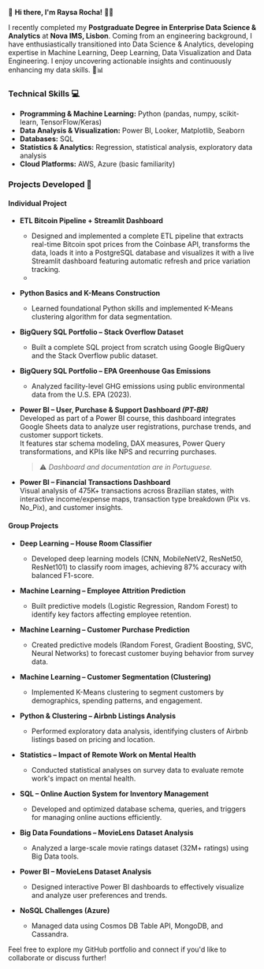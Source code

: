 👋 **Hi there, I'm Raysa Rocha!** 👩‍💻

I recently completed my **Postgraduate Degree in Enterprise Data Science & Analytics** at **Nova IMS, Lisbon**. Coming from an engineering background, I have enthusiastically transitioned into Data Science & Analytics, developing expertise in Machine Learning, Deep Learning, Data Visualization and Data Engineering. I enjoy uncovering actionable insights and continuously enhancing my data skills. 🚀📊

### **Technical Skills** 💻
- **Programming & Machine Learning:** Python (pandas, numpy, scikit-learn, TensorFlow/Keras)
- **Data Analysis & Visualization:** Power BI, Looker, Matplotlib, Seaborn
- **Databases:** SQL
- **Statistics & Analytics:** Regression, statistical analysis, exploratory data analysis
- **Cloud Platforms:** AWS, Azure (basic familiarity)

### **Projects Developed** 📂

#### **Individual Project**
- **ETL Bitcoin Pipeline + Streamlit Dashboard**
  - Designed and implemented a complete ETL pipeline that extracts real-time Bitcoin spot prices from the Coinbase API, transforms the data, loads it into a PostgreSQL database and visualizes it with a live Streamlit dashboard featuring automatic refresh and price variation tracking.
  - 
- **Python Basics and K-Means Construction**
  - Learned foundational Python skills and implemented K-Means clustering algorithm for data segmentation.
 
- **BigQuery SQL Portfolio – Stack Overflow Dataset**
  - Built a complete SQL project from scratch using Google BigQuery and the Stack Overflow public dataset.
 
- **BigQuery SQL Portfolio – EPA Greenhouse Gas Emissions**
  - Analyzed facility-level GHG emissions using public environmental data from the U.S. EPA (2023).
 
- **Power BI – User, Purchase & Support Dashboard *(PT-BR)***  
  Developed as part of a Power BI course, this dashboard integrates Google Sheets data to analyze user registrations, purchase trends, and customer support tickets.  
  It features star schema modeling, DAX measures, Power Query transformations, and KPIs like NPS and recurring purchases. 
  > ⚠️ *Dashboard and documentation are in Portuguese.*

- **Power BI – Financial Transactions Dashboard**  
  Visual analysis of 475K+ transactions across Brazilian states, with interactive income/expense maps, transaction type breakdown (Pix vs. No_Pix), and customer insights.  

#### **Group Projects**
- **Deep Learning – House Room Classifier**  
  - Developed deep learning models (CNN, MobileNetV2, ResNet50, ResNet101) to classify room images, achieving 87% accuracy with balanced F1-score.

- **Machine Learning – Employee Attrition Prediction**  
  - Built predictive models (Logistic Regression, Random Forest) to identify key factors affecting employee retention.

- **Machine Learning – Customer Purchase Prediction**  
  - Created predictive models (Random Forest, Gradient Boosting, SVC, Neural Networks) to forecast customer buying behavior from survey data.

- **Machine Learning – Customer Segmentation (Clustering)**  
  - Implemented K-Means clustering to segment customers by demographics, spending patterns, and engagement.

- **Python & Clustering – Airbnb Listings Analysis**  
  - Performed exploratory data analysis, identifying clusters of Airbnb listings based on pricing and location.

- **Statistics – Impact of Remote Work on Mental Health**  
  - Conducted statistical analyses on survey data to evaluate remote work's impact on mental health.

- **SQL – Online Auction System for Inventory Management**  
  - Developed and optimized database schema, queries, and triggers for managing online auctions efficiently.

- **Big Data Foundations – MovieLens Dataset Analysis**  
  - Analyzed a large-scale movie ratings dataset (32M+ ratings) using Big Data tools.

- **Power BI – MovieLens Dataset Analysis**  
  - Designed interactive Power BI dashboards to effectively visualize and analyze user preferences and trends.

- **NoSQL Challenges (Azure)**  
  - Managed data using Cosmos DB Table API, MongoDB, and Cassandra.

Feel free to explore my GitHub portfolio and connect if you'd like to collaborate or discuss further!
